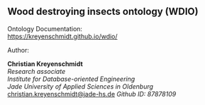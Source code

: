 ## Wood destroying insects ontology (WDIO)

Ontology Documentation:     
https://kreyenschmidt.github.io/wdio/

Author:

**Christian Kreyenschmidt**  
_Research associate_    
_Institute for Database-oriented Engineering_   
_Jade University of Applied Sciences in  Oldenburg_     
<christian.kreyenschmidt@jade-hs.de>
_Github ID: 87878109_
